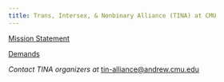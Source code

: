 ```yaml
---
title: Trans, Intersex, & Nonbinary Alliance (TINA) at CMU
---
```


[Mission Statement](https://docs.google.com/document/d/1bM0lDouWQ3VsU7ZBDozAUj6hg-f2B6xKVpEp9zoqgQk/edit)

[Demands](https://tinyurl.com/TIN-DEMANDS)

_*Contact* TINA organizers at_ tin-alliance@andrew.cmu.edu
